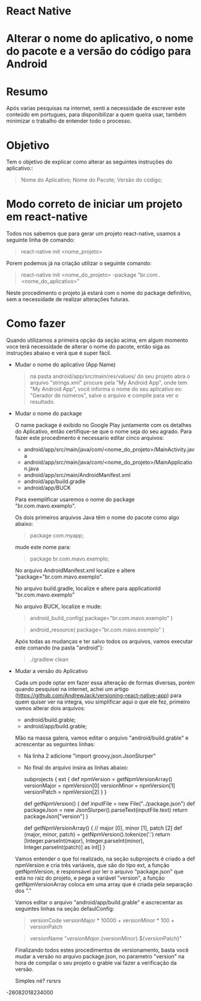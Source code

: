 # React Native 

# Alterar o nome do aplicativo, o nome do pacote e a versão do código para Android

# Resumo
  Após varias pesquisas na internet, senti a necessidade de escrever este conteúdo em 
  portugues, para disponibilizar a quem queira usar, também minimizar o trabalho de 
  entender todo o processo.

# Objetivo
  
  Tem o objetivo de explicar como alterar as seguintes instruções do aplicativo::
  
  > Nome do Aplicativo;
  > Nome do Pacote;
  > Versão do código;

# Modo correto de iniciar um projeto em react-native

  Todos nos sabemos que para gerar um projeto react-native, usamos a seguinte linha de comando:

  > react-native init <nome_projeto>

  Porem podemos já na criação utilizar o seguinte comando:

  > react-native init <nome_do_projeto> -package "br.com.<dominio>.<nome_do_aplicativo>"
  
  Neste procedimento o projeto já estará com o nome do package definitivo, sem a necessidade de realizar 
  alterações futuras.

# Como fazer
  Quando utilizamos a primeira opção da seção acima, em algum momento voce terá necessidade de alterar o nome 
  do pacote, então siga as instruções abaixo e verá que é super fácil.

  * Mudar o nome do aplicativo (App Name)
  
    > na pasta android/app/src/main/res/values/ do seu projeto abra o arquivo "strings.xml" procure pela 
      "<string name="app_name">My Android App</string>", onde tem "My Android App", você informa o nome
      do seu aplicativo ex: "Gerador de números", salve o arquivo e compile para ver o resultado.

  * Mudar o nome do package 
  
    O name package é exibido no Google Play juntamente com os detalhes do Aplicativo, então certifique-se 
    que o nome seja do seu agrado. Para fazer este procedimento é necessario editar cinco arquivos:

    * android/app/src/main/java/com/<nome_do_projeto>/MainActivity.java
    * android/app/src/main/java/com/<nome_do_projeto>/MainApplication.java
    * android/app/src/main/AndroidManifest.xml
    * android/app/build.gradle
    * android/app/BUCK

    Para exemplificar usaremos o nome do package "br.com.mavo.exemplo".

    Os dois primeiros arquivos Java têm o nome do pacote como algo abaixo:
    
    > package com.myapp;

    mude este nome para:

    > package br.com.mavo.exemplo;

    No arquivo AndroidManifest.xml localize e altere "package="br.com.mavo.exemplo".

    No arquivo build.gradle, localize e altere para applicationId "br.com.mavo.exemplo"

    No arquivo BUCK, localize e mude:
    
      > android_build_config(
        package="br.com.mavo.exemplo"
      )

      > android_resource(
        package="br.com.mavo.exemplo"
      )
    
    Após todas as mudanças e ter salvo todos os arquivos, vamos executar este comando (na pasta "android"):

    > ./gradlew clean

  * Mudar a versão do Aplicativo

    Cada um pode optar em fazer essa alteração de formas diversas, porém quando pesquisei na internet, achei 
    um artigo (https://github.com/AndrewJack/versioning-react-native-app) para quem quiser ver na integra, vou
    simplificar aqui o que ele fez, primeiro vamos alterar dois arquivos:

    * android/build.grable;
    * android/app/build.grable;

    Mão na massa galera, vamos editar o arquivo "android/build.grable" e acrescentar as seguintes linhas:
    
    * Na linha 2 adicione "import groovy.json.JsonSlurper"
    * No final do arquivo insira as linhas abaixo:

        subprojects {
            ext {
                def npmVersion = getNpmVersionArray()
                versionMajor = npmVersion[0]
                versionMinor = npmVersion[1]
                versionPatch = npmVersion[2]
            }
        }

        def getNpmVersion() {
            def inputFile = new File("../package.json")
            def packageJson = new JsonSlurper().parseText(inputFile.text)
            return packageJson["version"]
        }

        def getNpmVersionArray() { // major [0], minor [1], patch [2]
            def (major, minor, patch) = getNpmVersion().tokenize('.')
            return [Integer.parseInt(major), Integer.parseInt(minor), Integer.parseInt(patch)] as int[]
        }

    Vamos entender o que foi realizado, na seção subprojects é criado a def npmVersion e cria três variáveis,
    que são do tipo ext, a função getNpmVersion, é responsável por ler o arquivo "package.json" que esta no
    raiz do projeto, e pega a variável "version", a função getNpmVersionArray coloca em uma array que é criada
    pela separação dos "."

    Vamos editar o arquivo "android/app/build.grable" e ascrecentar as seguintes linhas na seção defaulConfig:

    > versionCode versionMajor * 10000 + versionMinor * 100 + versionPatch
    
    > versionName "${versionMajor}.${versionMinor}.${versionPatch}"

    Finalizando todos estes procedimentos de versionamento, basta você mudar a versão no arquivo package.json, 
    no parametro "version" na hora de compilar o seu projeto o grable vai fazer a verificação da versão.

    Simples né? rsrsrs

-28082018234000

